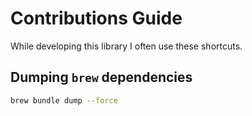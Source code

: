 # Contributions Guide

While developing this library I often use these shortcuts.

## Dumping `brew` dependencies

```bash
brew bundle dump --force
```
